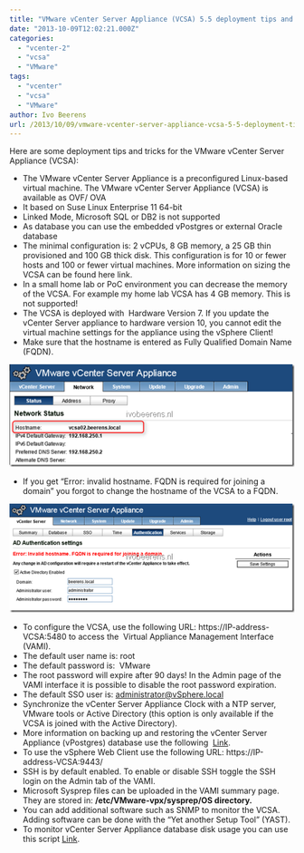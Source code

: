 ```yaml
---
title: "VMware vCenter Server Appliance (VCSA) 5.5 deployment tips and tricks"
date: "2013-10-09T12:02:21.000Z"
categories: 
  - "vcenter-2"
  - "vcsa"
  - "VMware"
tags: 
  - "vcenter"
  - "vcsa"
  - "VMware"
author: Ivo Beerens
url: /2013/10/09/vmware-vcenter-server-appliance-vcsa-5-5-deployment-tips-and-tricks/
---
```


Here are some deployment tips and tricks for the VMware vCenter Server Appliance (VCSA):
- The VMware vCenter Server Appliance is a preconfigured Linux-based virtual machine. The VMware vCenter Server Appliance (VCSA) is available as OVF/ OVA
- It based on Suse Linux Enterprise 11 64-bit
- Linked Mode, Microsoft SQL or DB2 is not supported
- As database you can use the embedded vPostgres or external Oracle database
- The minimal configuration is: 2 vCPUs, 8 GB memory, a 25 GB thin provisioned and 100 GB thick disk. This configuration is for 10 or fewer hosts and 100 or fewer virtual machines. More information on sizing the VCSA can be found here link.
- In a small home lab or PoC environment you can decrease the memory of the VCSA. For example my home lab VCSA has 4 GB memory. This is not supported!
- The VCSA is deployed with  Hardware Version 7. If you update the vCenter Server appliance to hardware version 10, you cannot edit the virtual machine settings for the appliance using the vSphere Client!
- Make sure that the hostname is entered as Fully Qualified Domain Name (FQDN). 

[![image](images/image_thumb1.png "image")](images/image1.png)

- If you get “Error: invalid hostname. FQDN is required for joining a domain” you forgot to change the hostname of the VCSA to a FQDN.

[![image](images/image_thumb2.png "image")](images/image2.png)

- To configure the VCSA, use the following URL: https://IP-address-VCSA:5480 to access the  Virtual Appliance Management Interface (VAMI).
- The default user name is: root
- The default password is:  VMware
- The root password will expire after 90 days! In the Admin page of the VAMI interface it is possible to disable the root password expiration.
- The default SSO user is: [administrator@vSphere.local](mailto:administrator@vSphere.local)
- Synchronize the vCenter Server Appliance Clock with a NTP server, VMware tools or Active Directory (this option is only available if the VCSA is joined with the Active Directory).
- More information on backing up and restoring the vCenter Server Appliance (vPostgres) database use the following  [Link](http://kb.VMware.com/selfservice/microsites/search.do?language=en_US&cmd=displayKC&externalId=2034505).
- To use the vSphere Web Client use the following URL: https://IP-address-VCSA:9443/
- SSH is by default enabled. To enable or disable SSH toggle the SSH login on the Admin tab of the VAMI.
- Microsoft Sysprep files can be uploaded in the VAMI summary page. They are stored in: **/etc/VMware-vpx/sysprep/OS directory.**
- You can add additional software such as SNMP to monitor the VCSA. Adding software can be done with the “Yet another Setup Tool” (YAST).
- To monitor vCenter Server Appliance database disk usage you can use this script [Link](http://kb.VMware.com/selfservice/microsites/search.do?language=en_US&cmd=displayKC&externalId=2058187).